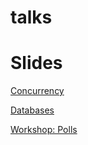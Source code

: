 talks
=====

Slides
======

[Concurrency](http://talks.godoc.org/github.com/adnaan/talks/concurrency.slide)

[Databases](http://talks.godoc.org/github.com/adnaan/talks/database.slide)

[Workshop: Polls](http://talks.godoc.org/github.com/adnaan/talks/polls.slide)
